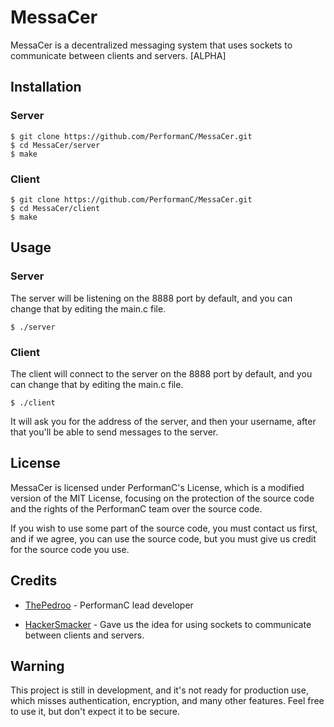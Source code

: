 # MessaCer

MessaCer is a decentralized messaging system that uses sockets to communicate between clients and servers. [ALPHA]

## Installation

### Server

```command
$ git clone https://github.com/PerformanC/MessaCer.git
$ cd MessaCer/server
$ make
```

### Client

```command
$ git clone https://github.com/PerformanC/MessaCer.git
$ cd MessaCer/client
$ make
```

## Usage

### Server

The server will be listening on the 8888 port by default, and you can change that by editing the main.c file.

```command
$ ./server
```

### Client

The client will connect to the server on the 8888 port by default, and you can change that by editing the main.c file.

```command
$ ./client
```

It will ask you for the address of the server, and then your username, after that you'll be able to send messages to the server.

## License

MessaCer is licensed under PerformanC's License, which is a modified version of the MIT License, focusing on the protection of the source code and the rights of the PerformanC team over the source code.

If you wish to use some part of the source code, you must contact us first, and if we agree, you can use the source code, but you must give us credit for the source code you use.

## Credits

* [ThePedroo](https://github.com/ThePedroo) - PerformanC lead developer
- [HackerSmacker](https://github.com/HackerSmacker) - Gave us the idea for using sockets to communicate between clients and servers.

## Warning

This project is still in development, and it's not ready for production use, which misses authentication, encryption, and many other features. Feel free to use it, but don't expect it to be secure.
